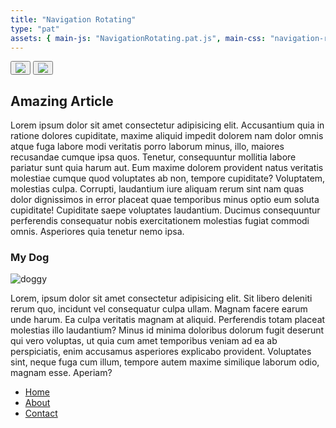 ```yaml
---
title: "Navigation Rotating"
type: "pat"
assets: { main-js: "NavigationRotating.pat.js", main-css: "navigation-rotating.pat.css" }
---
```



<div class="pat-navigation-rotating__base" data-js-pat="NavigationRotating">
  <div class="pat-navigation-rotating__container js-nav-rotating-container">
    <div class="pat-navigation-rotating__circle-container">
      <div class="pat-navigation-rotating__circle">
        <button class="pat-navigation-rotating__close-button js-nav-rotating-btn-close">
          <img class="fa-times" src="/svgs/fa-times.svg"/>
        </button>
        <button class="pat-navigation-rotating__open-button js-nav-rotating-btn-open">
          <img class="fa-bars" src="/svgs/fa-bars.svg"/>
        </button>
      </div>
    </div>
    <div class="pat-navigation-rotating__content">
      <h2 class="cmp-heading__base cmp-heading__base--heading-200">Amazing Article</h2>
      <p class="cmp-paragraph__base">
        Lorem ipsum dolor sit amet consectetur adipisicing elit. Accusantium quia in ratione dolores cupiditate,
        maxime aliquid impedit dolorem nam dolor omnis atque fuga labore modi veritatis porro laborum minus, illo,
        maiores recusandae cumque ipsa quos. Tenetur, consequuntur mollitia labore pariatur sunt quia harum aut.
        Eum maxime dolorem provident natus veritatis molestiae cumque quod voluptates ab non, tempore cupiditate?
        Voluptatem, molestias culpa. Corrupti, laudantium iure aliquam rerum sint nam quas dolor dignissimos in
        error placeat quae temporibus minus optio eum soluta cupiditate! Cupiditate saepe voluptates laudantium.
        Ducimus consequuntur perferendis consequatur nobis exercitationem molestias fugiat commodi omnis.
        Asperiores quia tenetur nemo ipsa.
      </p>
      <h3 class="cmp-heading__base cmp-heading__base--heading-300">My Dog</h3>
      <img
        class="cmp-image__base"
        loading="lazy"
        srcset="
          /images/doggy-480px.webp   480w,
          /images/doggy-960px.webp   960w,
          /images/doggy-1440px.webp 1440w
        "
        sizes="(max-width: 479px) 480px,
              (max-width: 959px) 960px,
              1440px"
        src="/images/doggy-original.webp"
        alt="doggy"
      />
      <p class="cmp-paragraph__base">
        Lorem, ipsum dolor sit amet consectetur adipisicing elit. Sit libero deleniti rerum quo, incidunt vel
        consequatur culpa ullam. Magnam facere earum unde harum. Ea culpa veritatis magnam at aliquid. Perferendis
        totam placeat molestias illo laudantium? Minus id minima doloribus dolorum fugit deserunt qui vero
        voluptas, ut quia cum amet temporibus veniam ad ea ab perspiciatis, enim accusamus asperiores explicabo
        provident. Voluptates sint, neque fuga cum illum, tempore autem maxime similique laborum odio, magnam
        esse. Aperiam?
      </p>
    </div>
  </div>

  <nav class="pat-navigation-rotating__navigation">
    <ul class="cmp-list-unordered__base">
      <li class="cmp-list-unordered__item pat-navigation-rotating__navigation-item">
        <i class="fas fa-home"></i><a class="cmp-link__base" href="#"> Home</a>
      </li>
      <li class="cmp-list-unordered__item pat-navigation-rotating__navigation-item">
        <i class="fas fa-user-alt"></i><a class="cmp-link__base" href="#"> About</a>
      </li>
      <li class="cmp-list-unordered__item pat-navigation-rotating__navigation-item">
        <i class="fas fa-envelope"></i><a class="cmp-link__base" href="#"> Contact</a>
      </li>
    </ul>
  </nav>
</div>